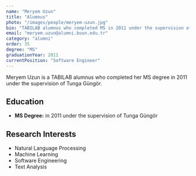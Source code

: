 ```yaml
---
name: "Meryem Uzun"
title: "Alumnus"
photo: "/images/people/meryem-uzun.jpg"
bio: "TABILAB alumnus who completed MS in 2011 under the supervision of Tunga Güngör."
email: "meryem.uzun@alumni.boun.edu.tr"
category: "alumni"
order: 35
degree: "MS"
graduationYear: 2011
currentPosition: "Software Engineer"
---
```


Meryem Uzun is a TABILAB alumnus who completed her MS degree in 2011 under the supervision of Tunga Güngör.

## Education

- **MS Degree:** in 2011 under the supervision of Tunga Güngör

## Research Interests

- Natural Language Processing
- Machine Learning
- Software Engineering
- Text Analysis 